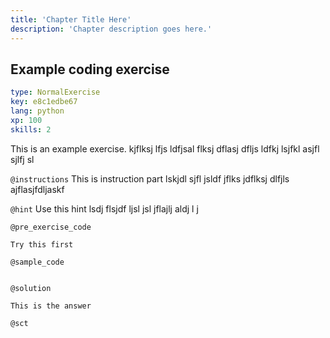 ```yaml
---
title: 'Chapter Title Here'
description: 'Chapter description goes here.'
---
```


## Example coding exercise

```yaml
type: NormalExercise
key: e8c1edbe67
lang: python
xp: 100
skills: 2
```

This is an example exercise. kjflksj lfjs ldfjsal flksj dflasj dfljs ldfkj lsjfkl asjfl sjlfj sl


`@instructions`
This is instruction part lskjdl sjfl jsldf jflks jdflksj dlfjls ajflasjfdljaskf

`@hint`
Use this hint lsdj flsjdf ljsl jsl jflajlj aldj l j

`@pre_exercise_code`
```{python}
Try this first
```

`@sample_code`
```{python}

```

`@solution`
```{python}
This is the answer
```

`@sct`
```{python}

```
